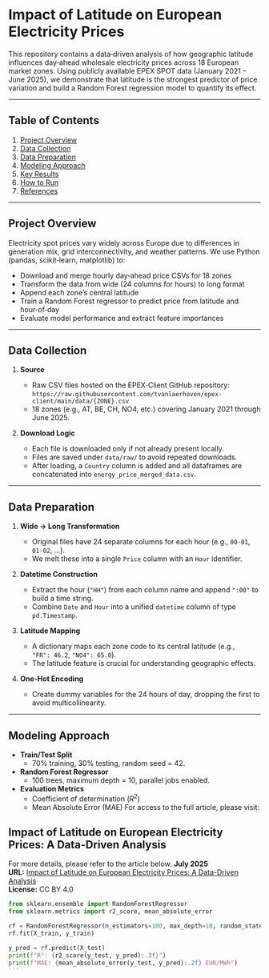 # Impact of Latitude on European Electricity Prices

This repository contains a data‑driven analysis of how geographic latitude influences day‑ahead wholesale electricity prices across 18 European market zones. Using publicly available EPEX SPOT data (January 2021 – June 2025), we demonstrate that latitude is the strongest predictor of price variation and build a Random Forest regression model to quantify its effect.

---

## Table of Contents

1. [Project Overview](#project-overview)  
2. [Data Collection](#data-collection)  
3. [Data Preparation](#data-preparation)  
4. [Modeling Approach](#modeling-approach)  
5. [Key Results](#key-results)  
6. [How to Run](#how-to-run)  
7. [References](#references)  

---

## Project Overview

Electricity spot prices vary widely across Europe due to differences in generation mix, grid interconnectivity, and weather patterns. We use Python (pandas, scikit‑learn, matplotlib) to:

- Download and merge hourly day‑ahead price CSVs for 18 zones  
- Transform the data from wide (24 columns for hours) to long format  
- Append each zone’s central latitude  
- Train a Random Forest regressor to predict price from latitude and hour‑of‑day  
- Evaluate model performance and extract feature importances  

---

## Data Collection

1. **Source**  
   - Raw CSV files hosted on the EPEX‑Client GitHub repository:  
     `https://raw.githubusercontent.com/tvanlaerhoven/epex-client/main/data/{ZONE}.csv`  
   - 18 zones (e.g., AT, BE, CH, NO4, etc.) covering January 2021 through June 2025.

2. **Download Logic**  
   - Each file is downloaded only if not already present locally.  
   - Files are saved under `data/raw/` to avoid repeated downloads.  
   - After loading, a `Country` column is added and all dataframes are concatenated into `energy_price_merged_data.csv`.

---

## Data Preparation

1. **Wide → Long Transformation**  
   - Original files have 24 separate columns for each hour (e.g., `00-01`, `01-02`, …).  
   - We melt these into a single `Price` column with an `Hour` identifier.

2. **Datetime Construction**  
   - Extract the hour (`"HH"`) from each column name and append `":00"` to build a time string.  
   - Combine `Date` and `Hour` into a unified `datetime` column of type `pd.Timestamp`.

3. **Latitude Mapping**  
   - A dictionary maps each zone code to its central latitude (e.g., `"FR": 46.2`, `"NO4": 65.0`).  
   - The latitude feature is crucial for understanding geographic effects.

4. **One‑Hot Encoding**  
   - Create dummy variables for the 24 hours of day, dropping the first to avoid multicollinearity.

---

## Modeling Approach

- **Train/Test Split**  
  - 70% training, 30% testing, random seed = 42.
- **Random Forest Regressor**  
  - 100 trees, maximum depth = 10, parallel jobs enabled.
- **Evaluation Metrics**  
  - Coefficient of determination ($R^2$)  
  - Mean Absolute Error (MAE)
For access to the full article, please visit:
## Impact of Latitude on European Electricity Prices: A Data-Driven Analysis
For more details, please refer to the article below.
**July 2025**  
**URL:** [Impact of Latitude on European Electricity Prices: A Data-Driven Analysis](http://dx.doi.org/10.13140/RG.2.2.31353.17760)  
**License:** CC BY 4.0


```python
from sklearn.ensemble import RandomForestRegressor
from sklearn.metrics import r2_score, mean_absolute_error

rf = RandomForestRegressor(n_estimators=100, max_depth=10, random_state=42, n_jobs=-1)
rf.fit(X_train, y_train)

y_pred = rf.predict(X_test)
print(f"R²: {r2_score(y_test, y_pred):.3f}")
print(f"MAE: {mean_absolute_error(y_test, y_pred):.2f} EUR/MWh")
'''




